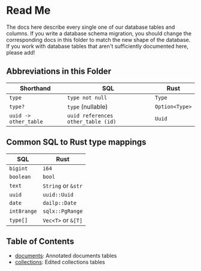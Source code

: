 # Read Me

The docs here describe every single one of our database tables and columns.
If you write a database schema migration, you should change the corresponding docs in this folder to match the new shape of the database.
If you work with database tables that aren't sufficiently documented here, please add!

## Abbreviations in this Folder

| Shorthand             | SQL                                | Rust           |
|-----------------------|------------------------------------|----------------|
| `type`                | `type not null`                    | `Type`         |
| `type?`               | `type` (nullable)                  | `Option<Type>` |
| `uuid -> other_table` | `uuid references other_table (id)` | `Uuid`         |

## Common SQL to Rust type mappings

| SQL         | Rust               |
|-------------|--------------------|
| `bigint`    | `i64`              |
| `boolean`   | `bool`             |
| `text`      | `String` or `&str` |
| `uuid`      | `uuid::Uuid`       |
| `date`      | `dailp::Date`      |
| `int8range` | `sqlx::PgRange`    |
| `type[]`    | `Vec<T>` or `&[T]` |

## Table of Contents
- [documents](./documents.md): Annotated documents tables
- [collections](./collections.md): Edited collections tables
